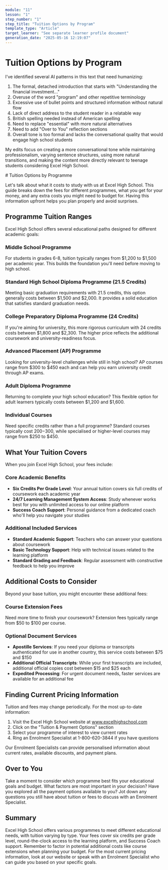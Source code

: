 ```yaml
---
module: "11"
lesson: "1"
step_number: "1"
step_title: "Tuition Options by Program"
template_type: "Article"
target_learner: "See separate learner profile document"
generation_date: "2025-05-16 12:19:07"
---
```


# Tuition Options by Program

<Analysis>
I've identified several AI patterns in this text that need humanizing:

1. The formal, detached introduction that starts with "Understanding the financial investment..."
2. Overuse of the word "program" and other repetitive terminology
3. Excessive use of bullet points and structured information without natural flow
4. Lack of direct address to the student reader in a relatable way
5. British spelling needed instead of American spelling
6. Need to replace "essential" with more natural alternatives
7. Need to add "Over to You" reflection sections
8. Overall tone is too formal and lacks the conversational quality that would engage high school students

My edits focus on creating a more conversational tone while maintaining professionalism, varying sentence structures, using more natural transitions, and making the content more directly relevant to teenage students considering Excel High School.
</Analysis>

<Edited Text>
# Tuition Options by Programme

Let's talk about what it costs to study with us at Excel High School. This guide breaks down the fees for different programmes, what you get for your money, and any extra costs you might need to budget for. Having this information upfront helps you plan properly and avoid surprises.

## Programme Tuition Ranges

Excel High School offers several educational paths designed for different academic goals:

### Middle School Programme
For students in grades 6-8, tuition typically ranges from $1,200 to $1,500 per academic year. This builds the foundation you'll need before moving to high school.

### Standard High School Diploma Programme (21.5 Credits)
Meeting basic graduation requirements with 21.5 credits, this option generally costs between $1,500 and $2,000. It provides a solid education that satisfies standard graduation needs.

### College Preparatory Diploma Programme (24 Credits)
If you're aiming for university, this more rigorous curriculum with 24 credits costs between $1,800 and $2,300. The higher price reflects the additional coursework and university-readiness focus.

### Advanced Placement (AP) Programme
Looking for university-level challenges while still in high school? AP courses range from $300 to $450 each and can help you earn university credit through AP exams.

### Adult Diploma Programme
Returning to complete your high school education? This flexible option for adult learners typically costs between $1,200 and $1,600.

### Individual Courses
Need specific credits rather than a full programme? Standard courses typically cost $200-$300, while specialised or higher-level courses may range from $250 to $450.

## What Your Tuition Covers

When you join Excel High School, your fees include:

### Core Academic Benefits
- **Six Credits Per Grade Level**: Your annual tuition covers six full credits of coursework each academic year
- **24/7 Learning Management System Access**: Study whenever works best for you with unlimited access to our online platform
- **Success Coach Support**: Personal guidance from a dedicated coach who'll help you navigate your studies

### Additional Included Services
- **Standard Academic Support**: Teachers who can answer your questions about coursework
- **Basic Technology Support**: Help with technical issues related to the learning platform
- **Standard Grading and Feedback**: Regular assessment with constructive feedback to help you improve

## Additional Costs to Consider

Beyond your base tuition, you might encounter these additional fees:

### Course Extension Fees
Need more time to finish your coursework? Extension fees typically range from $50 to $100 per course.

### Optional Document Services
- **Apostille Services**: If you need your diploma or transcripts authenticated for use in another country, this service costs between $75 and $150
- **Additional Official Transcripts**: While your first transcripts are included, additional official copies cost between $15 and $25 each
- **Expedited Processing**: For urgent document needs, faster services are available for an additional fee

## Finding Current Pricing Information

Tuition and fees may change periodically. For the most up-to-date information:

1. Visit the Excel High School website at www.excelhighschool.com
2. Click on the "Tuition & Payment Options" section
3. Select your programme of interest to view current rates
4. Ring an Enrolment Specialist at 1-800-620-3844 if you have questions

Our Enrolment Specialists can provide personalised information about current rates, available discounts, and payment plans.

## Over to You

Take a moment to consider which programme best fits your educational goals and budget. What factors are most important in your decision? Have you explored all the payment options available to you? Jot down any questions you still have about tuition or fees to discuss with an Enrolment Specialist.

## Summary

Excel High School offers various programmes to meet different educational needs, with tuition varying by type. Your fees cover six credits per grade level, round-the-clock access to the learning platform, and Success Coach support. Remember to factor in potential additional costs like course extensions when planning your budget. For the most current pricing information, look at our website or speak with an Enrolment Specialist who can guide you based on your specific goals.